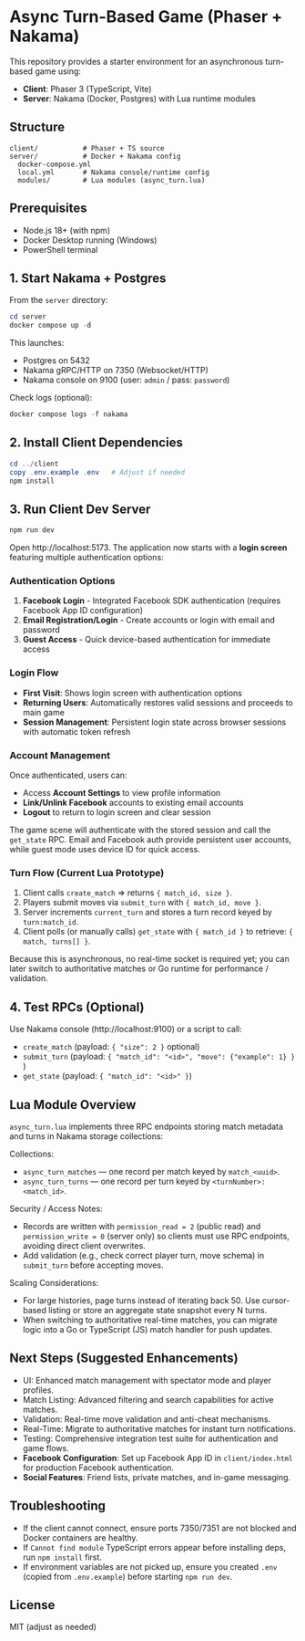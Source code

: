 # Async Turn-Based Game (Phaser + Nakama)

This repository provides a starter environment for an asynchronous turn-based game using:

- **Client**: Phaser 3 (TypeScript, Vite)
- **Server**: Nakama (Docker, Postgres) with Lua runtime modules

## Structure

```
client/           # Phaser + TS source
server/           # Docker + Nakama config
  docker-compose.yml
  local.yml       # Nakama console/runtime config
  modules/        # Lua modules (async_turn.lua)
```

## Prerequisites

- Node.js 18+ (with npm)
- Docker Desktop running (Windows)
- PowerShell terminal

## 1. Start Nakama + Postgres

From the `server` directory:

```powershell
cd server
docker compose up -d
```

This launches:

- Postgres on 5432
- Nakama gRPC/HTTP on 7350 (Websocket/HTTP)
- Nakama console on 9100 (user: `admin` / pass: `password`)

Check logs (optional):

```powershell
docker compose logs -f nakama
```

## 2. Install Client Dependencies

```powershell
cd ../client
copy .env.example .env   # Adjust if needed
npm install
```

## 3. Run Client Dev Server

```powershell
npm run dev
```

Open http://localhost:5173. The application now starts with a **login screen** featuring multiple authentication options:

### Authentication Options

1. **Facebook Login** - Integrated Facebook SDK authentication (requires Facebook App ID configuration)
2. **Email Registration/Login** - Create accounts or login with email and password
3. **Guest Access** - Quick device-based authentication for immediate access

### Login Flow

- **First Visit**: Shows login screen with authentication options
- **Returning Users**: Automatically restores valid sessions and proceeds to main game
- **Session Management**: Persistent login state across browser sessions with automatic token refresh

### Account Management

Once authenticated, users can:

- Access **Account Settings** to view profile information
- **Link/Unlink Facebook** accounts to existing email accounts  
- **Logout** to return to login screen and clear session

The game scene will authenticate with the stored session and call the `get_state` RPC. Email and Facebook auth provide persistent user accounts, while guest mode uses device ID for quick access.

### Turn Flow (Current Lua Prototype)

1. Client calls `create_match` => returns `{ match_id, size }`.
2. Players submit moves via `submit_turn` with `{ match_id, move }`.
3. Server increments `current_turn` and stores a turn record keyed by `turn:match_id`.
4. Client polls (or manually calls) `get_state` with `{ match_id }` to retrieve: `{ match, turns[] }`.

Because this is asynchronous, no real-time socket is required yet; you can later switch to authoritative matches or Go runtime for performance / validation.

## 4. Test RPCs (Optional)

Use Nakama console (http://localhost:9100) or a script to call:

- `create_match` (payload: `{ "size": 2 }` optional)
- `submit_turn` (payload: `{ "match_id": "<id>", "move": {"example": 1} }` )
- `get_state` (payload: `{ "match_id": "<id>" }`)

## Lua Module Overview

`async_turn.lua` implements three RPC endpoints storing match metadata and turns in Nakama storage collections:

Collections:

- `async_turn_matches` — one record per match keyed by `match_<uuid>`.
- `async_turn_turns` — one record per turn keyed by `<turnNumber>:<match_id>`.

Security / Access Notes:

- Records are written with `permission_read = 2` (public read) and `permission_write = 0` (server only) so clients must use RPC endpoints, avoiding direct client overwrites.
- Add validation (e.g., check correct player turn, move schema) in `submit_turn` before accepting moves.

Scaling Considerations:

- For large histories, page turns instead of iterating back 50. Use cursor-based listing or store an aggregate state snapshot every N turns.
- When switching to authoritative real-time matches, you can migrate logic into a Go or TypeScript (JS) match handler for push updates.

## Next Steps (Suggested Enhancements)

- UI: Enhanced match management with spectator mode and player profiles.
- Match Listing: Advanced filtering and search capabilities for active matches.
- Validation: Real-time move validation and anti-cheat mechanisms.
- Real-Time: Migrate to authoritative matches for instant turn notifications.
- Testing: Comprehensive integration test suite for authentication and game flows.
- **Facebook Configuration**: Set up Facebook App ID in `client/index.html` for production Facebook authentication.
- **Social Features**: Friend lists, private matches, and in-game messaging.

## Troubleshooting

- If the client cannot connect, ensure ports 7350/7351 are not blocked and Docker containers are healthy.
- If `Cannot find module` TypeScript errors appear before installing deps, run `npm install` first.
- If environment variables are not picked up, ensure you created `.env` (copied from `.env.example`) before starting `npm run dev`.

## License

MIT (adjust as needed)
